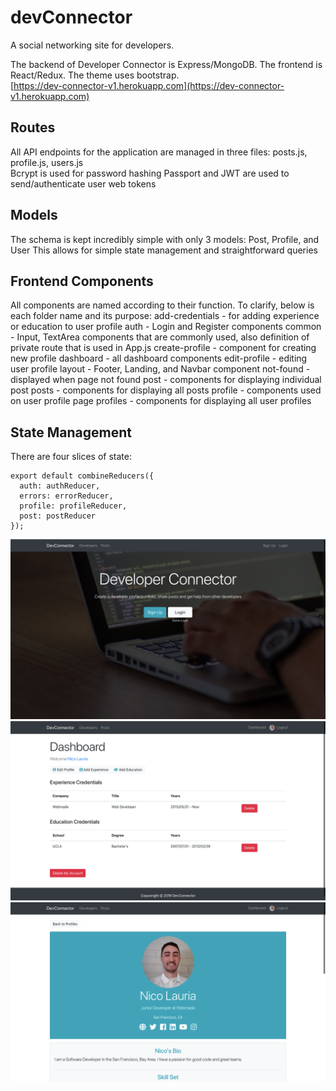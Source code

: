 # devConnector
A social networking site for developers.

The backend of Developer Connector is Express/MongoDB. The frontend is React/Redux. The theme uses bootstrap. <br />
[https://dev-connector-v1.herokuapp.com](https://dev-connector-v1.herokuapp.com)

## Routes
All API endpoints for the application are managed in three files: posts.js, profile.js, users.js<br />
Bcrypt is used for password hashing
Passport and JWT are used to send/authenticate user web tokens

## Models
The schema is kept incredibly simple with only 3 models: Post, Profile, and User
This allows for simple state management and straightforward queries

## Frontend Components
All components are named according to their function. To clarify, below is each folder name and its purpose:
add-credentials - for adding experience or education to user profile
auth - Login and Register components
common - Input, TextArea components that are commonly used, also definition of private route that is used in App.js
create-profile - component for creating new profile
dashboard - all dashboard components
edit-profile - editing user profile
layout - Footer, Landing, and Navbar component
not-found - displayed when page not found
post - components for displaying individual post
posts - components for displaying all posts
profile - components used on user profile page
profiles - components for displaying all user profiles


## State Management
There are four slices of state: 
```
export default combineReducers({
  auth: authReducer,
  errors: errorReducer,
  profile: profileReducer,
  post: postReducer
});
```

<kbd>![Alt text](/images/dev-connector-home-page.png?s=50)</kbd>
<kbd>![Alt text](/images/dev-connector-dashboard.png?s=50)</kbd>
<kbd>![Alt text](/images/dev-connector-profile-view.png?s=50)</kbd>

